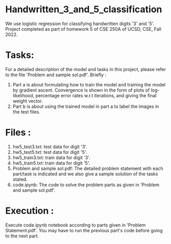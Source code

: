 # Handwritten_3_and_5_classification
We use logistic regression for classifying handwritten digits '3' and '5'. Project completed as part of homework 5 of CSE 250A of UCSD, CSE, Fall 2022.

# Tasks: 
For a detailed description of the model and tasks in this project, please refer to the file 'Problem and sample sol.pdf'. Briefly : 
1. Part a is about formulating how to train the model and training the model by gradient ascent. Convergence is shown in the form of plots of log-likelihood, percentage error rates w.r.t iterations, and giving the final weight vector.
2. Part b is about using the trained model in part a to label the images in the test files. 

# Files :
1. hw5_test3.txt: test data for digit '3'. 
2. hw5_test5.txt: test data for digit '5'.
3. hw5_train3.txt: train data for digit '3'.
4. hw5_train5.txt: train data for digit '5'.  
5. Problem and sample sol.pdf: The detailed problem statement with each part/task is indicated and we also give a sample solution of the tasks stated. 
6. code.ipynb: The code to solve the problem parts as given in 'Problem and sample sol.pdf'.

# Execution :
Execute code.ipynb notebook according to parts given in 'Problem Statement.pdf'. You may have to run the previous part's code before going to the next part.

